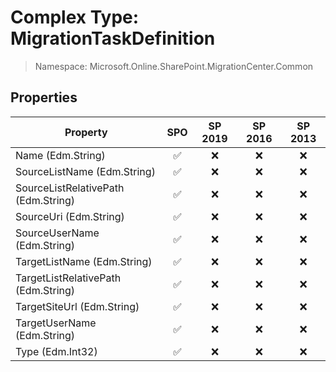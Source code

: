 # Complex Type: MigrationTaskDefinition

> Namespace: Microsoft.Online.SharePoint.MigrationCenter.Common

## Properties

Property | SPO | SP 2019 | SP 2016 | SP 2013
----------|:---:|:-------:|:-------:|:-------:
Name (Edm.String) | ✅ | ❌ | ❌ | ❌
SourceListName (Edm.String) | ✅ | ❌ | ❌ | ❌
SourceListRelativePath (Edm.String) | ✅ | ❌ | ❌ | ❌
SourceUri (Edm.String) | ✅ | ❌ | ❌ | ❌
SourceUserName (Edm.String) | ✅ | ❌ | ❌ | ❌
TargetListName (Edm.String) | ✅ | ❌ | ❌ | ❌
TargetListRelativePath (Edm.String) | ✅ | ❌ | ❌ | ❌
TargetSiteUrl (Edm.String) | ✅ | ❌ | ❌ | ❌
TargetUserName (Edm.String) | ✅ | ❌ | ❌ | ❌
Type (Edm.Int32) | ✅ | ❌ | ❌ | ❌